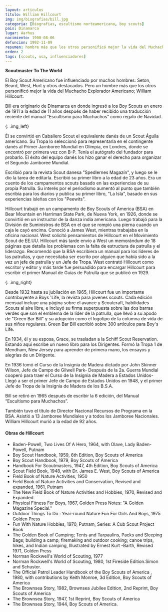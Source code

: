 ```yaml
---
layout: articulos
titulo: William Hillcourt
img: img/biografias/bill.jpg
categoria: [Biografias, escultismo norteamericano, boy scouts]
pais: Dinamarca
lugar: Aarhus
nacimiento: 1900-08-06
defuncion: 1992-11-09
resumen: hombre más que los otros personificó mejor la vida del Muchacho Explorador Americano; Bill. fue un importante contribuyente a Boys 'Life, la revista para jovenes scouts.
orden: 2
tags: [scouts, usa, influenciadores]
---
```

**Scoutmaster To The World**

El Boy Scout Americano fue influenciado por muchos hombres: Seton, Beard, West, Hurt y otros destacados. Pero un hombre más que los otros personificó mejor la vida del Muchacho Explorador Americano; William Hillcourt.

Bill era originario de Dinamarca en donde ingresó a los Boy Scouts en enero de 1911 a la edad de 11 años después de haber recibido una traducción reciente del manual “Escultismo para Muchachos” como regalo de Navidad.

<amp-img src="{{site.baseurl}}/img/biografias/bill1.jpg" width="350" height="152" alt="Green Bar Bill" layout="fixed"></amp-img>
{: .img_left}

Él se convirtió en Caballero Scout el equivalente danés de un Scout Águila americano. Su Tropa lo seleccionó para representarla en el contingente danés al Primer Jarnboree Mundial en Olimpia, en Londres, donde se encontró por primera vez con B-P. Tenía el autógrafo del fundador para probarlo. El éxito del equipo danés los hizo ganar el derecho para organizar el Segundo Jamboree Mundial.

Escribió para la revista Scout danesa "Spedlernes Magazín", y luego se le dio la tarea de editarla. Escribió su primer libro a la edad de 23 años. Era un cuento de los campamentos scouts basado en las experiencias de su propia Patrulla. Su interés por el periodismo aumentó al punto que también escribía para los diarios y publica su primer libro, "La Isla", basado en sus experiencias isleñas con los "Peewits".

Hillcourt trabajó en un campamento de Boy Scouts of America (BSA) en Bear Mountain en Harriman State Park, de Nueva York, en 1926, donde se convirtió en un instructor de la danza india americana. Luego trabajó para la División de Suministros de BSA en el que se rompió una pierna cuando un caja le cayó encima. Conoció a James West, mientras trabajaba en la oficina nacional. West solicitó pensamientos de Hillcourt en el Movimiento Scout de EE.UU. Hillcourt más tarde envio a West un memorándum de 18 páginas que detalla los problemas con la falta de estructura de patrulla y el liderazgo. Recomendó que la BSA escribiera un manual para los líderes de las patrullas, y que necesitaba ser escrito por alguien que había sido a la vez un jefe de patrulla y un Jefe de Tropa. West contrató Hillcourt como escritor y editor y más tarde fue persuadido para encargar Hillcourt para escribir el primer Manual de Guías de Patrulla que se publicó en 1929.

<amp-img src="{{site.baseurl}}/img/biografias/bill2.jpg" width="236" height="335" alt="William Hillcourt" layout="fixed"></amp-img>
{: .img_right}

Desde 1932 hasta su jubilación en 1965, Hillcourt fue un importante contribuyente a Boys 'Life, la revista para jovenes scouts. Cada edición mensual incluye una página sobre el avance y Scoutcraft, habilidades Scouts al aire libre, e incluyó su firma superpuesta sobre las dos barras verdes que son el emblema de la líder de la patrulla, que llevó a su apodo de "Green Bar Bill" y su adopción como el logotipo de la columna de vida de sus niños regulares. Green Bar Bill escribió sobre 300 artículos para Boy's Life.

En 1934, él y su esposa, Grace, se trasladan a la Schiff Scout Reservation. Estando aquí escribe un nuevo libro para los Dirigentes. Formó la Tropa 1 de Mendham, New Jersey para aprender de primera mano, los ensayos y alegrías de un Dirigente.

En 1936 tomó el Curso de la Insignia de Madera dictado por John Skinner Wilson, Jefe de Campo de GiIwell Park- Después de la 2a. Guerra Mundial cooperó para traer el Curso de la Insignia de Madera a Estados Unidos- Llegó a ser el primer Jefe de Campo de Estados Unidos en 1948, y el primer Jefe de Tropa de la Insignia de Madera de los B.S.A.

Bill se retiró en 1965 después de escribir la 6 edición, del Manual “Escultismo para Muchachos”.

También tuvo el título de Director Nacional Recursos de Programa en la BSA. Asistió a 13 Jamboree Mundiales y a todos los Jamboree Nacionales. William Hillcourt murió a la edad de 92 años.

#### Obras de Hillcourt

- Baden-Powell, Two Lives Of A Hero, 1964, with Olave, Lady Baden-Powell, Putnam
- Boy Scout Handbook, 1959, 6th Edition, Boy Scouts of America
- Boy Scout Handbook, 1979, Boy Scouts of America
- Handbook For Scoutmasters, 1947, 4th Edition, Boy Scouts of America
- Scout Field Book, 1948, with Dr. James E. West, Boy Scouts of America
- Field Book of Nature Activities, 1950
- Field Book of Nature Activities and Conservation, Revised and expanded, 1961, Putnam
- The New Field Book of Nature Activities and Hobbies, 1970, Revised and Expanded
- Physical Fitness For Boys, 1967, Golden Press Notes: "A Golden Magazine Special."
- Outdoor Things To Do : Year-round Nature Fun For Girls And Boys, 1975 Golden Press
- Fun With Nature Hobbies, 1970, Putnam, Series: A Cub Scout Project Book
- The Golden Book of Camping; Tents and Tarpaulins, Packs and Sleeping Bags; building a camp; firemaking and outdoor cooking; canoe trips, hikes, and Indian camping, Illustrated by Ernest Kurt -Barth, Revised 1971, Golden Press
- Norman Rockwell's World of Scouting, 1977
- Norman Rockwell's World of Scouting, 1980, 1st Fireside Edition.Simon and Schuster.
- The Official Patrol Leader Handbook of the Boy Scouts of America , 1980, with contributions by Keith Monroe, 3d Edition, Boy Scouts of America
- The Brownsea Story, 1982, Brownsea Jubilee Edition, 2nd Reprint, Boy Scouts of America
- The Brownsea Story, 1947, 1st Reprint, Boy Scouts of America
- The Brownsea Story, 1944, Boy Scouts of America.
